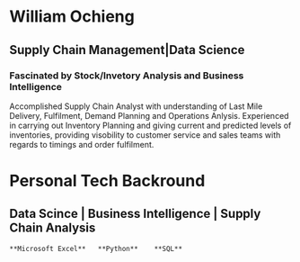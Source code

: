 # William Ochieng
## Supply Chain Management|Data Science
### Fascinated by Stock/Invetory Analysis and Business Intelligence
Accomplished Supply Chain Analyst with understanding of Last Mile Delivery, Fulfilment, Demand Planning and Operations Anlysis. Experienced in carrying out Inventory Planning and giving current and predicted levels of inventories, providing visobility to customer service and sales teams with regards to timings and order fulfilment.

# Personal Tech Backround
## Data Scince | Business Intelligence | Supply Chain Analysis
    **Microsoft Excel**   **Python**    **SQL**

